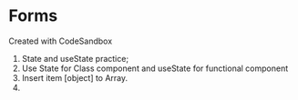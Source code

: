 # Forms
Created with CodeSandbox

1. State and useState practice; 
2. Use State for Class component and useState for functional component
3. Insert item [object] to Array.
4. 

